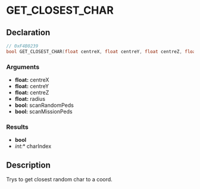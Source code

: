 # GET_CLOSEST_CHAR

## Declaration
```cpp
// 0xF4B0239
bool GET_CLOSEST_CHAR(float centreX, float centreY, float centreZ, float radius, bool scanRandomPeds, bool scanMissionPeds, int* charIndex);
```

### Arguments
- **float:** centreX
- **float:** centreY
- **float:** centreZ
- **float:** radius
- **bool:** scanRandomPeds
- **bool:** scanMissionPeds

### Results
- **bool**
- **int*:** charIndex

## Description
Trys to get closest random char to a coord.